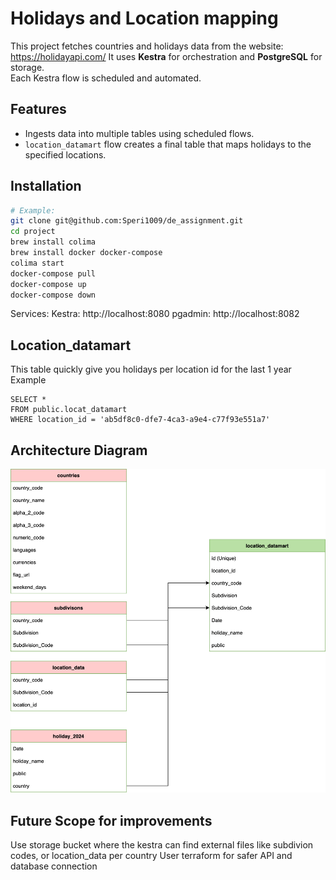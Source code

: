 # Holidays and Location mapping

This project fetches countries and holidays data from the website: https://holidayapi.com/
It uses **Kestra** for orchestration and **PostgreSQL** for storage.  
Each Kestra flow is scheduled and automated.

## Features

- Ingests data into multiple tables using scheduled flows.
- `location_datamart` flow creates a final table that maps holidays to the specified locations.

## Installation

```bash
# Example:
git clone git@github.com:Speri1009/de_assignment.git
cd project
brew install colima
brew install docker docker-compose
colima start
docker-compose pull
docker-compose up
docker-compose down
```

Services:
Kestra: http://localhost:8080
pgadmin: http://localhost:8082

## Location_datamart

This table quickly give you holidays per location id for the last 1 year
Example

```
SELECT *
FROM public.locat_datamart
WHERE location_id = 'ab5df8c0-dfe7-4ca3-a9e4-c77f93e551a7'
```

## Architecture Diagram

![Location_datamart Flow Diagram](kestra-docker/flow.png)

## Future Scope for improvements

Use storage bucket where the kestra can find external files like subdivion codes, or location_data per country
User terraform for safer API and database connection
